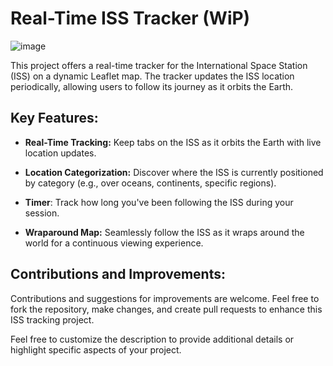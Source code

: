 # Real-Time ISS Tracker (WiP)

![image](https://github.com/CarlSaganPhD/iss-tracker/assets/81494065/95f70a60-1a2f-421b-9989-bc68eed821e4)




This project offers a real-time tracker for the International Space Station (ISS) on a dynamic Leaflet map. The tracker updates the ISS location periodically, allowing users to follow its journey as it orbits the Earth.

## Key Features:

- **Real-Time Tracking:** Keep tabs on the ISS as it orbits the Earth with live location updates.

- **Location Categorization:** Discover where the ISS is currently positioned by category (e.g., over oceans, continents, specific regions).

- **Timer**: Track how long you've been following the ISS during your session.

- **Wraparound Map:** Seamlessly follow the ISS as it wraps around the world for a continuous viewing experience.


## Contributions and Improvements:

Contributions and suggestions for improvements are welcome. Feel free to fork the repository, make changes, and create pull requests to enhance this ISS tracking project.

Feel free to customize the description to provide additional details or highlight specific aspects of your project.
